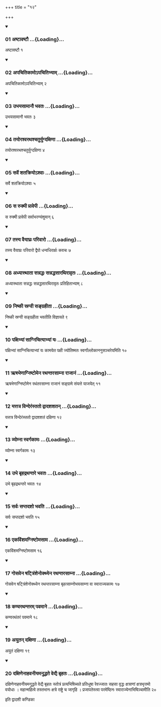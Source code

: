 +++
title = "१२"

+++

<div class="js_include" includetitle="true" newlevelforh1="3" unfilled="" url="/vedAH_yajuH/taittirIyam/sUtram/ApastambaH/shrautam/vishvAsa-prastutiH/22/12/01_aShTAvaShTau.md">
<details open><summary><h3>01 अष्टावष्टौ ...{Loading}...</h3></summary>

अष्टावष्टौ १
</details>
</div>


<div class="js_include" includetitle="true" newlevelforh1="3" unfilled="" url="/vedAH_yajuH/taittirIyam/sUtram/ApastambaH/shrautam/vishvAsa-prastutiH/22/12/02_apachitikAmo-pachitibhyAm.md">
<details open><summary><h3>02 अपचितिकामोऽपचितिभ्याम् ...{Loading}...</h3></summary>

अपचितिकामोऽपचितिभ्याम् २
</details>
</div>


<div class="js_include" includetitle="true" newlevelforh1="3" unfilled="" url="/vedAH_yajuH/taittirIyam/sUtram/ApastambaH/shrautam/vishvAsa-prastutiH/22/12/03_ubhayasAmAnau_bhavataH.md">
<details open><summary><h3>03 उभयसामानौ भवतः ...{Loading}...</h3></summary>

उभयसामानौ भवतः ३
</details>
</div>


<div class="js_include" includetitle="true" newlevelforh1="3" unfilled="" url="/vedAH_yajuH/taittirIyam/sUtram/ApastambaH/shrautam/vishvAsa-prastutiH/22/12/04_tayorashvarathashchaturyugdaxiNA.md">
<details open><summary><h3>04 तयोरश्वरथश्चतुर्युग्दक्षिणा ...{Loading}...</h3></summary>

तयोरश्वरथश्चतुर्युग्दक्षिणा ४
</details>
</div>


<div class="js_include" includetitle="true" newlevelforh1="3" unfilled="" url="/vedAH_yajuH/taittirIyam/sUtram/ApastambaH/shrautam/vishvAsa-prastutiH/22/12/05_sarve_shatakriyo-shvAH.md">
<details open><summary><h3>05 सर्वे शतक्रियोऽश्वाः ...{Loading}...</h3></summary>

सर्वे शतक्रियोऽश्वाः ५
</details>
</div>


<div class="js_include" includetitle="true" newlevelforh1="3" unfilled="" url="/vedAH_yajuH/taittirIyam/sUtram/ApastambaH/shrautam/vishvAsa-prastutiH/22/12/06_sa_rukmI_prAvepI.md">
<details open><summary><h3>06 स रुक्मी प्रावेपी ...{Loading}...</h3></summary>

स रुक्मी प्रावेपी सर्वाभरण्यंशुमान् ६
</details>
</div>


<div class="js_include" includetitle="true" newlevelforh1="3" unfilled="" url="/vedAH_yajuH/taittirIyam/sUtram/ApastambaH/shrautam/vishvAsa-prastutiH/22/12/07_tasya_vaiyAghraH_parivAro.md">
<details open><summary><h3>07 तस्य वैयाघ्रः परिवारो ...{Loading}...</h3></summary>

तस्य वैयाघ्रः परिवारो द्वैपो धन्वधिरार्क्षः कवचः ७
</details>
</div>


<div class="js_include" includetitle="true" newlevelforh1="3" unfilled="" url="/vedAH_yajuH/taittirIyam/sUtram/ApastambaH/shrautam/vishvAsa-prastutiH/22/12/08_adhyAsthAtA_sannaddhaH_sannaddhasArathirAvRtaH.md">
<details open><summary><h3>08 अध्यास्थाता सन्नद्धः सन्नद्धसारथिरावृतः ...{Loading}...</h3></summary>

अध्यास्थाता सन्नद्धः सन्नद्धसारथिरावृतः प्रतिहिताभ्याम् ८
</details>
</div>


<div class="js_include" includetitle="true" newlevelforh1="3" unfilled="" url="/vedAH_yajuH/taittirIyam/sUtram/ApastambaH/shrautam/vishvAsa-prastutiH/22/12/09_niShkI_sragvI_sangrahItA.md">
<details open><summary><h3>09 निष्की स्रग्वी सङ्ग्रहीता ...{Loading}...</h3></summary>

निष्की स्रग्वी सङ्ग्रहीता भवतीति विज्ञायते ९
</details>
</div>


<div class="js_include" includetitle="true" newlevelforh1="3" unfilled="" url="/vedAH_yajuH/taittirIyam/sUtram/ApastambaH/shrautam/vishvAsa-prastutiH/22/12/10_paxibhyAM_sAgnichityAbhyAM_yaH.md">
<details open><summary><h3>10 पक्षिभ्यां साग्निचित्याभ्यां यः ...{Loading}...</h3></summary>

पक्षिभ्यां साग्निचित्याभ्यां यः कामयेत पक्षी ज्योतिष्मतः स्वर्गांल्लोकाननुसञ्चरेयमिति १०
</details>
</div>


<div class="js_include" includetitle="true" newlevelforh1="3" unfilled="" url="/vedAH_yajuH/taittirIyam/sUtram/ApastambaH/shrautam/vishvAsa-prastutiH/22/12/11_RShabheNAgniShTomena_rathantarasAmnA_rAjAnaM.md">
<details open><summary><h3>11 ऋषभेणाग्निष्टोमेन रथन्तरसाम्ना राजानं ...{Loading}...</h3></summary>

ऋषभेणाग्निष्टोमेन रथंतरसाम्ना राजानं सङ्ग्रामे संयत्ते याजयेत् ११
</details>
</div>


<div class="js_include" includetitle="true" newlevelforh1="3" unfilled="" url="/vedAH_yajuH/taittirIyam/sUtram/ApastambaH/shrautam/vishvAsa-prastutiH/22/12/12_yattatra_vinderaMstato_dvAdashashatan.md">
<details open><summary><h3>12 यत्तत्र विन्देरंस्ततो द्वादशशतन् ...{Loading}...</h3></summary>

यत्तत्र विन्देरंस्ततो द्वादशशतं दक्षिणा १२
</details>
</div>


<div class="js_include" includetitle="true" newlevelforh1="3" unfilled="" url="/vedAH_yajuH/taittirIyam/sUtram/ApastambaH/shrautam/vishvAsa-prastutiH/22/12/13_vyomnA_svargakAmaH.md">
<details open><summary><h3>13 व्योम्ना स्वर्गकामः ...{Loading}...</h3></summary>

व्योम्ना स्वर्गकामः १३
</details>
</div>


<div class="js_include" includetitle="true" newlevelforh1="3" unfilled="" url="/vedAH_yajuH/taittirIyam/sUtram/ApastambaH/shrautam/vishvAsa-prastutiH/22/12/14_ubhe_bRhadrathantare_bhavataH.md">
<details open><summary><h3>14 उभे बृहद्रथन्तरे भवतः ...{Loading}...</h3></summary>

उभे बृहद्रथन्तरे भवतः १४
</details>
</div>


<div class="js_include" includetitle="true" newlevelforh1="3" unfilled="" url="/vedAH_yajuH/taittirIyam/sUtram/ApastambaH/shrautam/vishvAsa-prastutiH/22/12/15_sarvaH_saptadasho_bhavati.md">
<details open><summary><h3>15 सर्वः सप्तदशो भवति ...{Loading}...</h3></summary>

सर्वः सप्तदशो भवति १५
</details>
</div>


<div class="js_include" includetitle="true" newlevelforh1="3" unfilled="" url="/vedAH_yajuH/taittirIyam/sUtram/ApastambaH/shrautam/vishvAsa-prastutiH/22/12/16_ekaviMshamagniShTomasAma.md">
<details open><summary><h3>16 एकविंशमग्निष्टोमसाम ...{Loading}...</h3></summary>

एकविंशमग्निष्टोमसाम १६
</details>
</div>


<div class="js_include" includetitle="true" newlevelforh1="3" unfilled="" url="/vedAH_yajuH/taittirIyam/sUtram/ApastambaH/shrautam/vishvAsa-prastutiH/22/12/17_gosavena_ShaTtriMshenokthyena_rathantarasAmnA.md">
<details open><summary><h3>17 गोसवेन षट्त्रिंशेनोक्थ्येन रथन्तरसाम्ना ...{Loading}...</h3></summary>

गोसवेन षट्त्रिंशेनोक्थ्येन रथन्तरसाम्ना बृहत्साम्नोभयसाम्ना वा स्वाराज्यकामः १७
</details>
</div>


<div class="js_include" includetitle="true" newlevelforh1="3" unfilled="" url="/vedAH_yajuH/taittirIyam/sUtram/ApastambaH/shrautam/vishvAsa-prastutiH/22/12/18_kaNvarathantaram_pavamAne.md">
<details open><summary><h3>18 कण्वरथन्तरम् पवमाने ...{Loading}...</h3></summary>

कण्वरथंतरं पवमाने १८
</details>
</div>


<div class="js_include" includetitle="true" newlevelforh1="3" unfilled="" url="/vedAH_yajuH/taittirIyam/sUtram/ApastambaH/shrautam/vishvAsa-prastutiH/22/12/19_ayutan_daxiNA.md">
<details open><summary><h3>19 अयुतन् दक्षिणा ...{Loading}...</h3></summary>

अयुतं दक्षिणा १९
</details>
</div>


<div class="js_include" includetitle="true" newlevelforh1="3" unfilled="" url="/vedAH_yajuH/taittirIyam/sUtram/ApastambaH/shrautam/vishvAsa-prastutiH/22/12/20_daxiNenAhavanIyamanuddhate_vedyai_bRhataH.md">
<details open><summary><h3>20 दक्षिणेनाहवनीयमनुद्धते वेद्यै बृहतः ...{Loading}...</h3></summary>

दक्षिणेनाहवनीयमनुद्धते वेद्यै बृहतः स्तोत्रं प्रत्यभिषिच्यते प्रतिधुषा रेवज्जातः सहसा वृद्धः क्षत्राणां क्षत्रभृत्तमो वयोधाः । महान्महित्वे तस्तभानः क्षत्रे राष्ट्रे च जागृहि । प्रजापतेस्त्वा परमेष्ठिनः स्वाराज्येनाभिषिञ्चामीति २०
</details>
</div>



  
इति द्वादशी कण्डिका 
